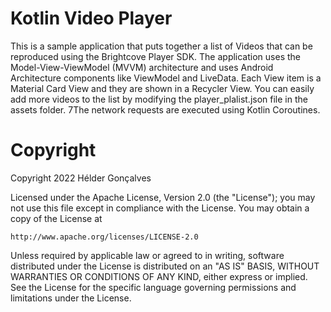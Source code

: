 Kotlin Video Player
======================

This is a sample application that puts together a list of Videos that can be reproduced using the
Brightcove Player SDK. The application uses the Model-View-ViewModel (MVVM) architecture and uses
Android Architecture components like ViewModel and LiveData. Each View item is a Material Card View
and they are shown in a Recycler View. You can easily add more videos to the list by modifying the
player_plalist.json file in the assets folder. 7The network requests are executed using Kotlin
Coroutines.

# Copyright

Copyright 2022 Hélder Gonçalves

Licensed under the Apache License, Version 2.0 (the "License"); you may not use this file except in
compliance with the License. You may obtain a copy of the License at

    http://www.apache.org/licenses/LICENSE-2.0

Unless required by applicable law or agreed to in writing, software distributed under the License is
distributed on an "AS IS" BASIS, WITHOUT WARRANTIES OR CONDITIONS OF ANY KIND, either express or
implied. See the License for the specific language governing permissions and limitations under the
License.